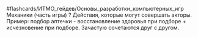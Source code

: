 #flashcards/ИТМО_гейдев/Основы_разработки_компьютерных_игр 
Механики (часть игры)
?
Действия, которые могут совершать акторы.
Пример: подбор аптечки - восстановление здоровья при подборе + исчезновение при подборе.
Зачастую сочетаются друг с другом.